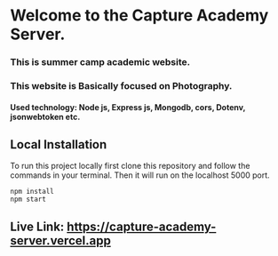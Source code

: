 # Welcome to the Capture Academy Server.

### This is summer camp academic website.
### This website is Basically focused on Photography. 



#### Used technology: Node js, Express js, Mongodb, cors, Dotenv, jsonwebtoken etc.



## Local Installation

To run this project locally first clone this repository and follow the commands in your terminal. Then it will run on the localhost 5000 port.

```
npm install
npm start
```







## Live Link: https://capture-academy-server.vercel.app

